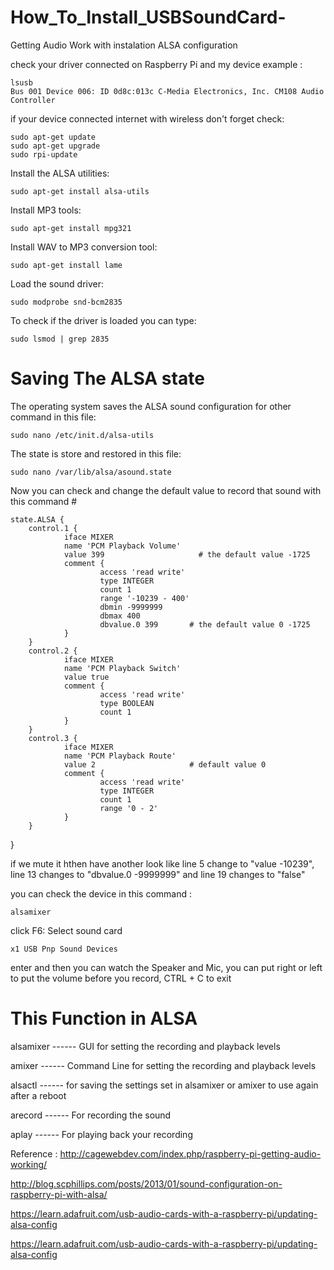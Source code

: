 # How_To_Install_USBSoundCard-
Getting Audio Work with instalation ALSA configuration

check your driver connected on Raspberry Pi and my device example  :
  
    lsusb
    Bus 001 Device 006: ID 0d8c:013c C-Media Electronics, Inc. CM108 Audio Controller

if your device connected internet with wireless don't forget check:

    sudo apt-get update
    sudo apt-get upgrade
    sudo rpi-update

Install the ALSA utilities:

    sudo apt-get install alsa-utils
    
Install MP3 tools:

    sudo apt-get install mpg321
    
Install WAV to MP3 conversion tool:

    sudo apt-get install lame
    
Load the sound driver:
    
    sudo modprobe snd-bcm2835
    
To check if the driver is loaded you can type:

    sudo lsmod | grep 2835
    
# Saving The ALSA state

The operating system saves the ALSA sound configuration for other command in this file:

    sudo nano /etc/init.d/alsa-utils
    
The state is store and restored in this file:

    sudo nano /var/lib/alsa/asound.state
    
Now you can check and change the default value to record that sound with this command #

    state.ALSA {
        control.1 {
                iface MIXER
                name 'PCM Playback Volume'
                value 399			          # the default value -1725
                comment {
                        access 'read write'
                        type INTEGER
                        count 1
                        range '-10239 - 400'
                        dbmin -9999999
                        dbmax 400
                        dbvalue.0 399		# the default value 0 -1725
                }
        }
        control.2 {
                iface MIXER
                name 'PCM Playback Switch'
                value true
                comment {
                        access 'read write'
                        type BOOLEAN
                        count 1
                }
        }
        control.3 {
                iface MIXER
                name 'PCM Playback Route'
                value 2		    	        # default value 0
                comment {
                        access 'read write'
                        type INTEGER
                        count 1
                        range '0 - 2'
                }
        }
  }

if we mute it hthen have another look like line 5 change to "value -10239", line 13 changes to "dbvalue.0 -9999999" and line 19 changes to "false"

you can check the device in this command :

    alsamixer
    
click F6: Select sound card 

    x1 USB Pnp Sound Devices
    
enter and then you can watch the Speaker and Mic, you can put right or left to put the volume before you record, CTRL + C to exit

# This Function in ALSA

alsamixer ------ GUI for setting the recording and playback levels

amixer    ------ Command Line for setting the recording and playback levels

alsactl   ------ for saving the settings set in alsamixer or amixer to use again after a reboot

arecord   ------ For recording the sound

aplay     ------ For playing back your recording

Reference :
http://cagewebdev.com/index.php/raspberry-pi-getting-audio-working/

http://blog.scphillips.com/posts/2013/01/sound-configuration-on-raspberry-pi-with-alsa/

https://learn.adafruit.com/usb-audio-cards-with-a-raspberry-pi/updating-alsa-config

https://learn.adafruit.com/usb-audio-cards-with-a-raspberry-pi/updating-alsa-config
